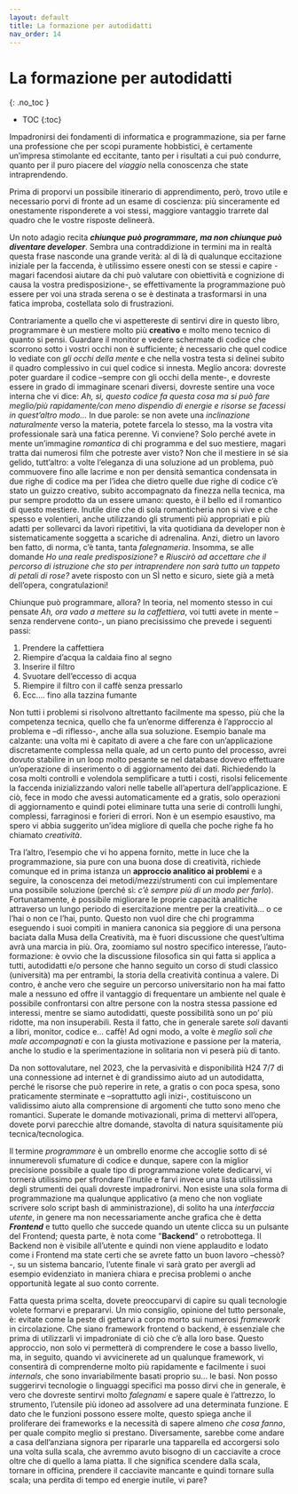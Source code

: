 ```yaml
---
layout: default
title: La formazione per autodidatti
nav_order: 14
---
```


<!-- prettier-ignore-start -->
# La formazione per autodidatti
{: .no_toc }

- TOC
{:toc}

<!-- prettier-ignore-end -->

Impadronirsi dei fondamenti di informatica e programmazione, sia per farne una professione che per scopi puramente hobbistici,  è certamente un’impresa stimolante ed eccitante, tanto per i risultati a cui può condurre, quanto per il puro piacere del _viaggio_ nella conoscenza che state intraprendendo.

Prima di proporvi un possibile itinerario di apprendimento, però, trovo utile e necessario porvi di fronte ad un esame di coscienza: più sinceramente ed onestamente risponderete a voi stessi, maggiore vantaggio trarrete dal quadro che le vostre risposte delineerà.

Un noto adagio recita _**chiunque può programmare, ma non chiunque può diventare developer**_.
Sembra una contraddizione in termini ma in realtà questa frase nasconde una grande verità: al di là di qualunque eccitazione iniziale per la faccenda, è utilissimo essere onesti con se stessi e capire -magari facendosi aiutare da chi può valutare con obiettività e cognizione di causa la vostra predisposizione-, se effettivamente la programmazione può essere per voi una strada serena o se è destinata a trasformarsi in una fatica improba, costellata solo di frustrazioni.

Contrariamente a quello che vi aspettereste di sentirvi dire in questo libro, programmare è un mestiere molto più **creativo** e molto meno tecnico di quanto si pensi.
Guardare il monitor e vedere schermate di codice che scorrono sotto i vostri occhi non è sufficiente; è necessario che quel codice lo vediate con _gli occhi della mente_ e che nella vostra testa si delinei subito il quadro complessivo in cui quel codice si innesta.
Meglio ancora: dovreste poter guardare il codice –sempre con gli occhi della mente-, e dovreste essere in grado di immaginare scenari diversi, dovreste sentire una voce interna che vi dice: _Ah, sì, questo codice fa questa cosa ma si può fare meglio/più rapidamente/con meno dispendio di energie e risorse se facessi in quest’altro modo…_
In due parole: se non avete una _inclinazione naturalmente_ verso la materia, potete farcela lo stesso, ma la vostra vita professionale sarà una fatica perenne.
Vi conviene? Solo perché avete in mente un’immagine _romantica_ di chi programma e del suo mestiere, magari tratta dai numerosi film che potreste aver visto?
Non che il mestiere in sé sia gelido, tutt’altro: a volte l’eleganza di una soluzione ad un problema, può commuovere fino alle lacrime e non per densità semantica condensata in due righe di codice ma per l’idea che dietro quelle due righe di codice c’è stato un guizzo creativo, subito accompagnato da finezza nella tecnica, ma pur sempre prodotto da un essere umano: questo, è il bello ed il romantico di questo mestiere.
Inutile dire che di sola romanticheria non si vive e che spesso e volentieri, anche utilizzando gli strumenti più appropriati e più adatti per sollevarci da lavori ripetitivi, la vita quotidiana da developer non è sistematicamente soggetta a scariche di adrenalina.
Anzi, dietro un lavoro ben fatto, di norma, c’è tanta, tanta _falegnameria_.
Insomma, se alle domande _Ho una reale predisposizione?_ e _Riuscirò ad accettare che il percorso di istruzione che sto per intraprendere non sarà tutto un tappeto di petali di rose?_ avete risposto con un SÌ netto e sicuro, siete già a metà dell’opera, congratulazioni!

Chiunque può programmare, allora?
In teoria, nel momento stesso in cui pensate _Ah, ora vado a mettere su la caffettiera_, voi tutti avete in mente –senza rendervene conto-, un piano precisissimo che prevede i seguenti passi:

1. Prendere la caffettiera
2. Riempire d’acqua la caldaia fino al segno
3. Inserire il filtro
4. Svuotare dell’eccesso di acqua
5. Riempire il filtro con il caffè senza pressarlo
6. Ecc…. fino alla tazzina fumante

Non tutti i problemi si risolvono altrettanto facilmente ma spesso, più che la competenza tecnica, quello che fa un’enorme differenza è l’approccio al problema e –di riflesso-, anche alla sua soluzione.
Esempio banale ma calzante: una volta mi è capitato di avere a che fare con un’applicazione discretamente complessa nella quale, ad un certo punto del processo, avrei dovuto stabilire in un loop molto pesante se nel database dovevo effettuare un’operazione di inserimento o di aggiornamento dei dati.
Richiedendo la cosa molti controlli e volendola semplificare a tutti i costi, risolsi felicemente la faccenda inizializzando valori nelle tabelle all’apertura dell’applicazione.
E ciò, fece in modo che avessi automaticamente ed a gratis, solo operazioni di aggiornamento e quindi potei eliminare tutta una serie di controlli lunghi, complessi, farraginosi e forieri di errori.
Non è un esempio esaustivo, ma spero vi abbia suggerito un’idea migliore di quella che poche righe fa ho chiamato _creatività_.

Tra l’altro, l’esempio che vi ho appena fornito, mette in luce che la programmazione, sia pure con una buona dose di creatività, richiede comunque ed in prima istanza un **approccio analitico ai problemi** e a seguire, la conoscenza dei metodi/mezzi/strumenti con cui implementare una possibile soluzione (perché sì: _c’è sempre più di un modo per farlo_).
Fortunatamente, è possibile migliorare le proprie capacità analitiche attraverso un lungo periodo di esercitazione mentre per la creatività… o ce l’hai o non ce l’hai, punto.
Questo non vuol dire che chi programma eseguendo i suoi compiti in maniera canonica sia peggiore di una persona baciata dalla Musa della Creatività, ma è fuori discussione che quest’ultima avrà una marcia in più.
Ora, zoomiamo sul nostro specifico interesse, l’auto-formazione: è ovvio che la discussione filosofica sin qui fatta si applica a tutti, autodidatti e/o persone che hanno seguito un corso di studi classico (università) ma per entrambi, la storia della creatività continua a valere.
Di contro, è anche vero che seguire un percorso universitario non ha mai fatto male a nessuno ed offre il vantaggio di frequentare un ambiente nel quale è possibile confrontarsi con altre persone con la nostra stessa passione ed interessi, mentre se siamo autodidatti, queste possibilità sono un po’ più ridotte, ma non insuperabili.
Resta il fatto, che in generale sarete _soli_ davanti a libri, monitor, codice e… caffè!
Ad ogni modo, a volte è _meglio soli che male accompagnati_ e con la giusta motivazione e passione per la materia, anche lo studio e la sperimentazione in solitaria non vi peserà più di tanto.

Da non sottovalutare, nel 2023, che la pervasività e disponibilità H24 7/7 di una connessione ad internet è di grandissimo aiuto ad un autodidatta, perché le risorse che può reperire in rete, a gratis o con poca spesa, sono praticamente sterminate e –soprattutto agli inizi-, costituiscono un validissimo aiuto alla comprensione di argomenti che tutto sono meno che romantici.
Superate le domande motivazionali, prima di mettervi all’opera, dovete porvi parecchie altre domande, stavolta di natura squisitamente più tecnica/tecnologica.

Il termine _programmare_ è un ombrello enorme che accoglie sotto di sé innumerevoli sfumature di codice e dunque, sapere con la miglior precisione possibile a quale tipo di programmazione volete dedicarvi, vi tornerà utilissimo per sfrondare l’inutile e farvi invece una lista utilissima degli strumenti dei quali dovreste impadronirvi.
Non esiste una sola forma di programmazione ma qualunque applicativo (a meno che non vogliate scrivere solo script bash di amministrazione), di solito ha una _interfaccia utente_, in genere ma non necessariamente anche grafica che è detta _**Frontend**_ e tutto quello che succede quando un utente clicca su un pulsante del Frontend; questa parte, è nota come "**Backend**" o retrobottega.
Il Backend non è visibile all’utente e quindi non viene applaudito e lodato come i Frontend ma state certi che se avrete fatto un buon lavoro –chessò?-, su un sistema bancario, l’utente finale vi sarà grato per avergli ad esempio evidenziato in maniera chiara e precisa problemi o anche opportunità legate al suo conto corrente.

Fatta questa prima scelta, dovete preoccuparvi di capire su quali tecnologie volete formarvi e prepararvi.
Un mio consiglio, opinione del tutto personale, è: evitate come la peste di gettarvi a corpo morto sui numerosi _framework_ in circolazione.
Che siano framework frontend o backend, è essenziale che prima di utilizzarli vi impadroniate di ciò che c’è alla loro base.
Questo approccio, non solo vi permetterà di comprendere le cose a basso livello, ma, in seguito, quando vi avvicinerete ad un qualunque framework, vi consentirà di comprenderne molto più rapidamente e facilmente i suoi _internals_, che sono invariabilmente basati proprio su… le basi.
Non posso suggerirvi tecnologie o linguaggi specifici ma posso dirvi che in generale, è vero che dovreste sentirvi molto _falegnami_ e sapere quale è l’attrezzo, lo strumento, l’utensile più idoneo ad assolvere ad una determinata funzione.
E dato che le funzioni possono essere molte, questo spiega anche il proliferare dei frameworks e la necessità di sapere almeno _che cosa fanno_, per quale compito meglio si prestano.
Diversamente, sarebbe come andare a casa dell’anziana signora per ripararle una tapparella ed accorgersi solo una volta sulla scala, che avremmo avuto bisogno di un cacciavite a croce oltre che di quello a lama piatta.
Il che significa scendere dalla scala, tornare in officina, prendere il cacciavite mancante e quindi tornare sulla scala; una perdita di tempo ed energie inutile, vi pare?

